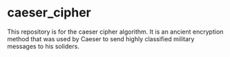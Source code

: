 # caeser_cipher
This repository is for the caeser cipher algorithm. It is an ancient encryption method that was used by Caeser to send highly classified military messages to his soliders.
